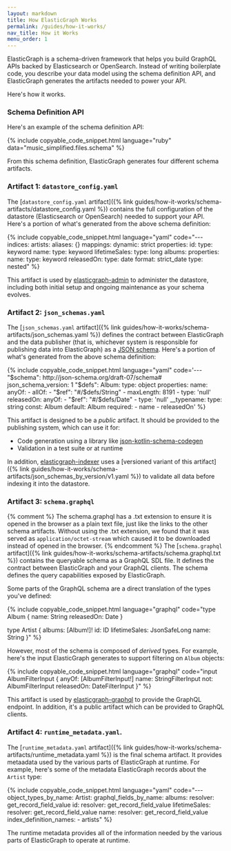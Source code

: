 ```yaml
---
layout: markdown
title: How ElasticGraph Works
permalink: /guides/how-it-works/
nav_title: How it Works
menu_order: 1
---
```


ElasticGraph is a schema-driven framework that helps you build GraphQL APIs backed by Elasticsearch or OpenSearch.
Instead of writing boilerplate code, you describe your data model using the schema definition API, and ElasticGraph
generates the artifacts needed to power your API.

Here's how it works.

### Schema Definition API

Here's an example of the schema definition API:

{% include copyable_code_snippet.html language="ruby" data="music_simplified.files.schema" %}

From this schema definition, ElasticGraph generates four different schema artifacts.

### Artifact 1: `datastore_config.yaml`

The [`datastore_config.yaml` artifact]({% link guides/how-it-works/schema-artifacts/datastore_config.yaml %})
contains the full configuration of the datastore (Elasticsearch or OpenSearch) needed to support your API.
Here's a portion of what's generated from the above schema definition:

{% include copyable_code_snippet.html language="yaml" code="---
indices:
  artists:
    aliases: {}
    mappings:
      dynamic: strict
      properties:
        id:
          type: keyword
        name:
          type: keyword
        lifetimeSales:
          type: long
        albums:
          properties:
            name:
              type: keyword
            releasedOn:
              type: date
              format: strict_date
          type: nested" %}

This artifact is used by [elasticgraph-admin](https://github.com/block/elasticgraph/tree/main/elasticgraph-admin)
to administer the datastore, including both initial setup and ongoing maintenance as your schema evolves.

### Artifact 2: `json_schemas.yaml`

The [`json_schemas.yaml` artifact]({% link guides/how-it-works/schema-artifacts/json_schemas.yaml %})
defines the contract between ElasticGraph and the data publisher (that is, whichever system is responsible
for publishing data into ElasticGraph) as a [JSON schema](https://json-schema.org/). Here's a portion of what's
generated from the above schema definition:

{% include copyable_code_snippet.html language="yaml" code='---
"$schema": http://json-schema.org/draft-07/schema#
json_schema_version: 1
"$defs":
  Album:
    type: object
    properties:
      name:
        anyOf:
        - allOf:
          - "$ref": "#/$defs/String"
          - maxLength: 8191
        - type: \'null\'
      releasedOn:
        anyOf:
        - "$ref": "#/$defs/Date"
        - type: \'null\'
      __typename:
        type: string
        const: Album
        default: Album
    required:
    - name
    - releasedOn' %}

This artifact is designed to be a _public_ artifact. It should be provided to the publishing system, which can use it for:

* Code generation using a library like [json-kotlin-schema-codegen](https://github.com/pwall567/json-kotlin-schema-codegen)
* Validation in a test suite or at runtime

In addition, [elasticgraph-indexer](https://github.com/block/elasticgraph/tree/main/elasticgraph-indexer) uses a
[versioned variant of this artifact]({% link guides/how-it-works/schema-artifacts/json_schemas_by_version/v1.yaml %})
to validate all data before indexing it into the datastore.

### Artifact 3: `schema.graphql`

{% comment %}
The schema.graphql has a .txt extension to ensure it is opened in the browser as a plain text file, just
like the links to the other schema artifacts. Without using the .txt extension, we found that it was
served as `application/octet-stream` which caused it to be downloaded instead of opened in the browser.
{% endcomment %}
The [`schema.graphql` artifact]({% link guides/how-it-works/schema-artifacts/schema.graphql.txt %}) contains the
queryable schema as a GraphQL SDL file. It defines the contract between ElasticGraph and your GraphQL clients.
The schema defines the query capabilities exposed by ElasticGraph.

Some parts of the GraphQL schema are a direct translation of the types you've defined:

{% include copyable_code_snippet.html language="graphql" code="type Album {
  name: String
  releasedOn: Date
}

type Artist {
  albums: [Album!]!
  id: ID
  lifetimeSales: JsonSafeLong
  name: String
}" %}

However, most of the schema is composed of _derived_ types. For example, here's the
input ElasticGraph generates to support filtering on `Album` objects:

{% include copyable_code_snippet.html language="graphql" code="input AlbumFilterInput {
  anyOf: [AlbumFilterInput!]
  name: StringFilterInput
  not: AlbumFilterInput
  releasedOn: DateFilterInput
}" %}

This artifact is used by [elasticgraph-graphql](https://github.com/block/elasticgraph/tree/main/elasticgraph-graphql)
to provide the GraphQL endpoint. In addition, it's a public artifact which can be provided to GraphQL clients.

### Artifact 4: `runtime_metadata.yaml`.

The [`runtime_metadata.yaml` artifact]({% link guides/how-it-works/schema-artifacts/runtime_metadata.yaml %}) is the
final schema artifact. It provides metaadata used by the various parts of ElasticGraph at runtime. For example,
here's some of the metadata ElasticGraph records about the `Artist` type:

{% include copyable_code_snippet.html language="yaml" code="---
object_types_by_name:
  Artist:
    graphql_fields_by_name:
      albums:
        resolver: get_record_field_value
      id:
        resolver: get_record_field_value
      lifetimeSales:
        resolver: get_record_field_value
      name:
        resolver: get_record_field_value
    index_definition_names:
    - artists" %}

The runtime metadata provides all of the information needed by the various parts of ElasticGraph
to operate at runtime.
